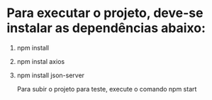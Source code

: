 # Para executar o projeto, deve-se instalar as dependências abaixo:

1. npm install
2. npm instal axios
3. npm install json-server

   Para subir o projeto para teste, execute o comando npm start


